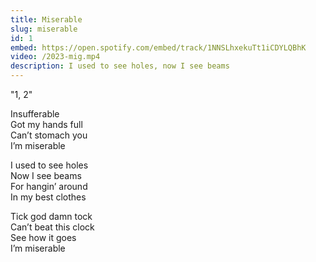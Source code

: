 ```yaml
---
title: Miserable
slug: miserable
id: 1
embed: https://open.spotify.com/embed/track/1NNSLhxekuTt1iCDYLQBhK
video: /2023-mig.mp4
description: I used to see holes, now I see beams
---
```


"1, 2"

Insufferable\
Got my hands full\
Can’t stomach you\
I’m miserable

I used to see holes\
Now I see beams\
For hangin’ around\
In my best clothes

Tick god damn tock\
Can’t beat this clock\
See how it goes\
I’m miserable

